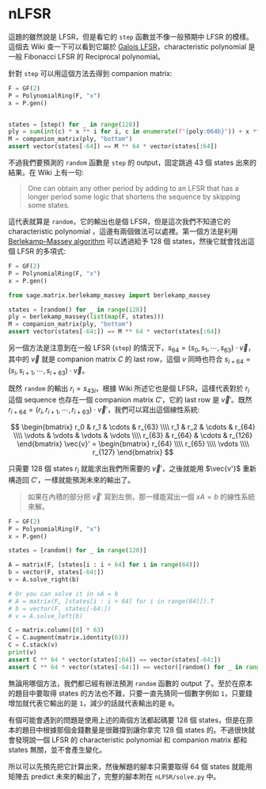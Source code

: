 # nLFSR

這題的雖然說是 LFSR，但是看它的 `step` 函數並不像一般預期中 LFSR 的模樣。這個去 Wiki 查一下可以看到它屬於 [Galois LFSR](https://en.wikipedia.org/wiki/Linear-feedback_shift_register#Galois_LFSRs)，characteristic polynomial 是一般 Fibonacci LFSR 的 Reciprocal polynomial。

針對 `step` 可以用這個方法去得到 companion matrix:

```python
F = GF(2)
P = PolynomialRing(F, "x")
x = P.gen()


states = [step() for _ in range(128)]
ply = sum(int(c) * x ** i for i, c in enumerate(f"{poly:064b}")) + x ** 64
M = companion_matrix(ply, "bottom")
assert vector(states[-64]) == M ** 64 * vector(states[:64])
```

不過我們要預測的 `random` 函數是 `step` 的 output，固定跳過 43 個 states 出來的結果。在 Wiki 上有一句:

> One can obtain any other period by adding to an LFSR that has a longer period some logic that shortens the sequence by skipping some states.

這代表就算是 `random`，它的輸出也是個 LFSR，但是這次我們不知道它的 characteristic polynomial ，這邊有兩個做法可以處裡。第一個方法是利用 [Berlekamp–Massey algorithm](https://en.wikipedia.org/wiki/Berlekamp%E2%80%93Massey_algorithm) 可以透過給予 128 個 states，然後它就會找出這個 LFSR 的多項式:

```python
F = GF(2)
P = PolynomialRing(F, "x")
x = P.gen()

from sage.matrix.berlekamp_massey import berlekamp_massey

states = [random() for _ in range(128)]
ply = berlekamp_massey(list(map(F, states)))
M = companion_matrix(ply, "bottom")
assert vector(states[-64:]) == M ** 64 * vector(states[:64])
```

另一個方法是注意到在一般 LFSR (`step`) 的情況下，$s_{64} = (s_0, s_1, \cdots, s_{63}) \cdot \vec{v}$，其中的 $\vec{v}$ 就是 companion matrix $C$ 的 last row，這個 $v$ 同時也符合 $s_{i+64} = (s_i, s_{i+1}, \cdots, s_{i+63}) \cdot \vec{v}$。

既然 `random` 的輸出 $r_i=s_{43i}$，根據 Wiki 所述它也是個 LFSR，這樣代表對於 $r_i$ 這個 sequence 也存在一個 companion matrix $C'$，它的 last row 是 $\vec{v}'$。既然 $r_{i+64} = (r_i, r_{i+1}, \cdots, r_{i+63}) \cdot \vec{v}'$，我們可以寫出這個線性系統:

$$
\begin{bmatrix}
r_0 & r_1 & \cdots & r_{63} \\\\
r_1 & r_2 & \cdots & r_{64} \\\\
\vdots & \vdots & \vdots & \vdots \\\\
r_{63} & r_{64} & \cdots & r_{126}
\end{bmatrix}
\vec{v}' =
\begin{bmatrix}
r_{64} \\\\
r_{65} \\\\
\vdots \\\\
r_{127}
\end{bmatrix}
$$

只需要 128 個 states $r_i$ 就能求出我們所需要的 $\vec{v}'$，之後就能用 $\vec{v'}$ 重新構造回 $C'$，一樣就能預測未來的輸出了。

> 如果在內積的部分把 $\vec{v}'$ 寫到左側，那一樣能寫出一個 $xA=b$ 的線性系統來解。

```python
F = GF(2)
P = PolynomialRing(F, "x")
x = P.gen()

states = [random() for _ in range(128)]

A = matrix(F, [states[i : i + 64] for i in range(64)])
b = vector(F, states[-64:])
v = A.solve_right(b)

# Or you can solve it in xA = b
# A = matrix(F, [states[i : i + 64] for i in range(64)]).T
# b = vector(F, states[-64:])
# v = A.solve_left(b)

C = matrix.column([0] * 63)
C = C.augment(matrix.identity(63))
C = C.stack(v)
print(v)
assert C ** 64 * vector(states[:64]) == vector(states[-64:])
assert C ** 64 * vector(states[-64:]) == vector([random() for _ in range(64)])
```

無論用哪個方法，我們都已經有辦法預測 `random` 函數的 output 了。至於在原本的題目中要取得 states 的方法也不難，只要一直先猜同一個數字例如 `1`，只要錢增加就代表它輸出的是 `1`，減少的話就代表輸出的是 `0`。

有個可能會遇到的問題是使用上述的兩個方法都起碼要 128 個 states，但是在原本的題目中根據那個金錢數量是很難撐到讓你拿完 128 個 states 的。不過很快就會發現說一個 LFSR 的 characteristic polynomial 和 companion matrix 都和 states 無關，並不會產生變化。

所以可以先預先把它計算出來，然後解題的腳本只需要取得 64 個 states 就能用矩陣去 predict 未來的輸出了，完整的腳本附在 `nLFSR/solve.py` 中。
